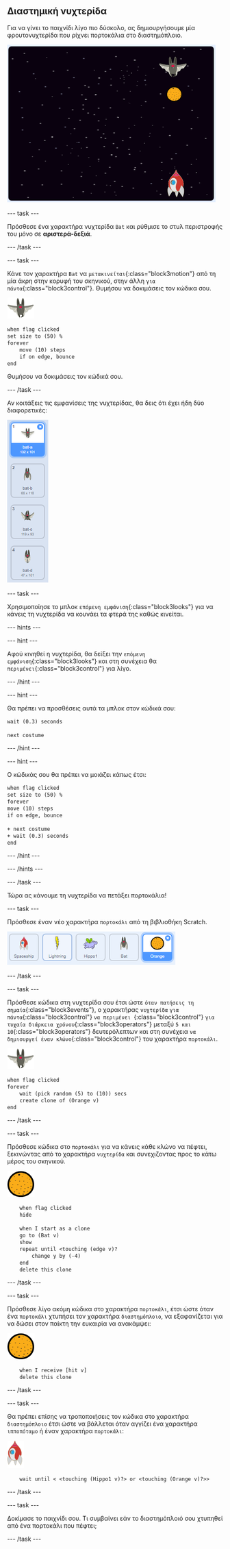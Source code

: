 ## Διαστημική νυχτερίδα

Για να γίνει το παιχνίδι λίγο πιο δύσκολο, ας δημιουργήσουμε μία φρουτονυχτερίδα που ρίχνει πορτοκάλια στο διαστημόπλοιο.

![μια νυχτερίδα που ρίχνει ένα πορτοκάλι στο διαστημόπλοιο](images/bat-oranges.png)

--- task ---

Πρόσθεσε ένα χαρακτήρα νυχτερίδα `Bat` και ρύθμισε το στυλ περιστροφής του μόνο σε **αριστερά-δεξιά**.

--- /task ---

--- task ---

Κάνε τον χαρακτήρα `Bat` να `μετακινείται`{:class="block3motion"} από τη μία άκρη στην κορυφή του σκηνικού, στην άλλη `για πάντα`{:class="block3control"}. Θυμήσου να δοκιμάσεις τον κώδικα σου.

![χαρακτήρας νυχτερίδας](images/bat-sprite.png)

```blocks3
when flag clicked
set size to (50) %
forever
    move (10) steps
    if on edge, bounce
end
```

Θυμήσου να δοκιμάσεις τον κώδικά σου.

--- /task ---

Αν κοιτάξεις τις εμφανίσεις της νυχτερίδας, θα δεις ότι έχει ήδη δύο διαφορετικές:

![screenshot](images/invaders-bat-costume.png)

--- task ---

Χρησιμοποίησε το μπλοκ `επόμενη εμφάνιση`{:class="block3looks"} για να κάνεις τη νυχτερίδα να κουνάει τα φτερά της καθώς κινείται.

--- hints ---


--- hint ---

Αφού κινηθεί η νυχτερίδα, θα δείξει την `επόμενη εμφάνιση`{:class="block3looks"} και στη συνέχεια θα `περιμένει`{:class="block3control"} για λίγο.

--- /hint ---

--- hint ---

Θα πρέπει να προσθέσεις αυτά τα μπλοκ στον κώδικά σου:

```blocks3
wait (0.3) seconds

next costume
```

--- /hint ---

--- hint --- 

Ο κώδικάς σου θα πρέπει να μοιάζει κάπως έτσι:

```blocks3
when flag clicked
set size to (50) %
forever
move (10) steps
if on edge, bounce

+ next costume
+ wait (0.3) seconds
end
```

--- /hint ---

--- /hints ---

--- /task ---

Τώρα ας κάνουμε τη νυχτερίδα να πετάξει πορτοκάλια!

--- task ---

Πρόσθεσε έναν νέο χαρακτήρα `πορτοκάλι` από τη βιβλιοθήκη Scratch.

![screenshot](images/invaders-orange.png)

--- /task ---

--- task ---

Πρόσθεσε κώδικα στη νυχτερίδα σου έτσι ώστε `όταν πατήσεις τη σημαία`{:class="block3events"}, ο χαρακτήρας `νυχτερίδα` `για πάντα`{:class="block3control"} `να περιμένει `{:class="block3control"} `για τυχαία διάρκεια χρόνου`{:class="block3operators"} μεταξύ `5 και 10`{:class="block3operators"} δευτερόλεπτων και στη συνέχεια `να δημιουργεί έναν κλώνο`{:class="block3control"} του χαρακτήρα `πορτοκάλι`.

![χαρακτήρας νυχτερίδας](images/bat-sprite.png)

```blocks3
when flag clicked
forever
    wait (pick random (5) to (10)) secs
    create clone of (Orange v)
end
```

--- /task ---

--- task ---

Πρόσθεσε κώδικα στο `πορτοκάλι` για να κάνεις κάθε κλώνο να πέφτει, ξεκινώντας από το χαρακτήρα `νυχτερίδα` και συνεχιζοντας προς το κάτω μέρος του σκηνικού.

![χαρακτήρας πορτοκαλιού](images/orange-sprite.png)

```blocks3
    when flag clicked
    hide

    when I start as a clone
    go to (Bat v)
    show
    repeat until <touching (edge v)?
        change y by (-4)
    end
    delete this clone
```

--- /task ---

--- task ---

Πρόσθεσε λίγο ακόμη κώδικα στο χαρακτήρα `πορτοκάλι`, έτσι ώστε όταν ένα `πορτοκάλι` χτυπήσει τον χαρακτήρα `διαστημόπλοιο`, να εξαφανίζεται για να δώσει στον παίκτη την ευκαιρία να ανακάμψει:

![χαρακτήρας πορτοκαλιού](images/orange-sprite.png)

```blocks3
    when I receive [hit v]
    delete this clone
```

--- /task ---

--- task ---

Θα πρέπει επίσης να τροποποιήσεις τον κώδικα στο χαρακτήρα `διαστημόπλοιο` έτσι ώστε να βάλλεται όταν αγγίζει ένα χαρακτήρα `ιπποπόταμο` ή έναν χαρακτήρα `πορτοκάλι`:

![χαρακτήρας πύραυλου](images/rocket-sprite.png)

```blocks3
    wait until < <touching (Hippo1 v)?> or <touching (Orange v)?>>
```

--- /task ---

--- task ---

Δοκίμασε το παιχνίδι σου. Τι συμβαίνει εάν το διαστημόπλοιό σου χτυπηθεί από ένα πορτοκάλι που πέφτει;

--- /task ---